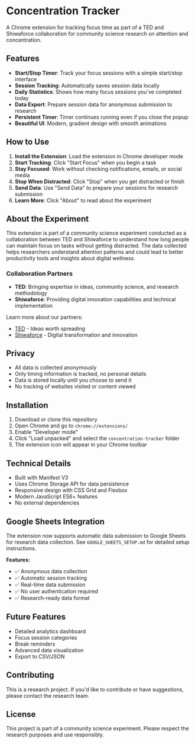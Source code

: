 # Concentration Tracker

A Chrome extension for tracking focus time as part of a TED and Shiwaforce collaboration for community science research on attention and concentration.

## Features

- **Start/Stop Timer**: Track your focus sessions with a simple start/stop interface
- **Session Tracking**: Automatically saves session data locally
- **Daily Statistics**: Shows how many focus sessions you've completed today
- **Data Export**: Prepare session data for anonymous submission to research
- **Persistent Timer**: Timer continues running even if you close the popup
- **Beautiful UI**: Modern, gradient design with smooth animations

## How to Use

1. **Install the Extension**: Load the extension in Chrome developer mode
2. **Start Tracking**: Click "Start Focus" when you begin a task
3. **Stay Focused**: Work without checking notifications, emails, or social media
4. **Stop When Distracted**: Click "Stop" when you get distracted or finish
5. **Send Data**: Use "Send Data" to prepare your sessions for research submission
6. **Learn More**: Click "About" to read about the experiment

## About the Experiment

This extension is part of a community science experiment conducted as a collaboration between TED and Shiwaforce to understand how long people can maintain focus on tasks without getting distracted. The data collected helps researchers understand attention patterns and could lead to better productivity tools and insights about digital wellness.

### Collaboration Partners

- **TED**: Bringing expertise in ideas, community science, and research methodology
- **Shiwaforce**: Providing digital innovation capabilities and technical implementation

Learn more about our partners:
- [TED](https://www.ted.com/) - Ideas worth spreading
- [Shiwaforce](https://www.shiwaforce.com/) - Digital transformation and innovation

## Privacy

- All data is collected anonymously
- Only timing information is tracked, no personal details
- Data is stored locally until you choose to send it
- No tracking of websites visited or content viewed

## Installation

1. Download or clone this repository
2. Open Chrome and go to `chrome://extensions/`
3. Enable "Developer mode"
4. Click "Load unpacked" and select the `concentration-tracker` folder
5. The extension icon will appear in your Chrome toolbar

## Technical Details

- Built with Manifest V3
- Uses Chrome Storage API for data persistence
- Responsive design with CSS Grid and Flexbox
- Modern JavaScript ES6+ features
- No external dependencies

## Google Sheets Integration

The extension now supports automatic data submission to Google Sheets for research data collection. See `GOOGLE_SHEETS_SETUP.md` for detailed setup instructions.

**Features:**
- ✅ Anonymous data collection
- ✅ Automatic session tracking
- ✅ Real-time data submission
- ✅ No user authentication required
- ✅ Research-ready data format

## Future Features

- Detailed analytics dashboard
- Focus session categories
- Break reminders
- Advanced data visualization
- Export to CSV/JSON

## Contributing

This is a research project. If you'd like to contribute or have suggestions, please contact the research team.

## License

This project is part of a community science experiment. Please respect the research purposes and use responsibly.